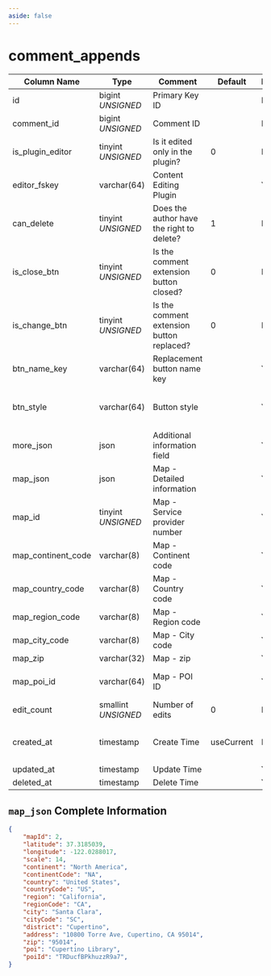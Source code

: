 ```yaml
---
aside: false
---
```


# comment_appends

| Column Name | Type | Comment | Default | Null | Remark |
| --- | --- | --- | --- | --- | --- |
| id | bigint *UNSIGNED* | Primary Key ID | | NO | Auto Increment |
| comment_id | bigint *UNSIGNED* | Comment ID |  | NO | Related field comments->id |
| is_plugin_editor | tinyint *UNSIGNED* | Is it edited only in the plugin? | 0 | NO | 0.No / 1.Yes |
| editor_fskey | varchar(64) | Content Editing Plugin |  | YES | Related field [apps->fskey](../apps/apps.md) |
| can_delete | tinyint *UNSIGNED* | Does the author have the right to delete? | 1 | NO | 0.No / 1.Yes |
| is_close_btn | tinyint *UNSIGNED* | Is the comment extension button closed? | 0 | NO | 0.No / 1.Yes<br>Corresponding field [post_appends->is_comment_btn](post-appends.md) |
| is_change_btn | tinyint *UNSIGNED* | Is the comment extension button replaced? | 0 | NO | 0.No / 1.Yes |
| btn_name_key | varchar(64) | Replacement button name key |  | YES | Related field configs->item_key |
| btn_style | varchar(64) | Button style |  | YES | primary / secondary / success / danger / warning / info |
| more_json | json | Additional information field |  | YES | E.g. publisher IP location name, device name, etc. |
| map_json | json | Map - Detailed information |  | YES |  |
| map_id | tinyint *UNSIGNED* | Map - Service provider number |  | YES | Source map service provider key-value dictionary |
| map_continent_code | varchar(8) | Map - Continent code |  | YES |  |
| map_country_code | varchar(8) | Map - Country code |  | YES |  |
| map_region_code | varchar(8) | Map - Region code |  | YES |  |
| map_city_code | varchar(8) | Map - City code |  | YES |  |
| map_zip | varchar(32) | Map - zip |  | YES |  |
| map_poi_id | varchar(64) | Map - POI ID |  | YES | Map service provider exclusive ID |
| edit_count | smallint *UNSIGNED* | Number of edits | 0 | NO | Total number of edits |
| created_at | timestamp | Create Time | useCurrent | NO | For example, MySQL defaults to `CURRENT_TIMESTAMP` |
| updated_at | timestamp | Update Time |  | YES |  |
| deleted_at | timestamp | Delete Time |  | YES |  |


## `map_json` Complete Information

```json
{
    "mapId": 2,
    "latitude": 37.3185039,
    "longitude": -122.0288017,
    "scale": 14,
    "continent": "North America",
    "continentCode": "NA",
    "country": "United States",
    "countryCode": "US",
    "region": "California",
    "regionCode": "CA",
    "city": "Santa Clara",
    "cityCode": "SC",
    "district": "Cupertino",
    "address": "10800 Torre Ave, Cupertino, CA 95014",
    "zip": "95014",
    "poi": "Cupertino Library",
    "poiId": "TRDucfBPkhuzzR9a7",
}
```
